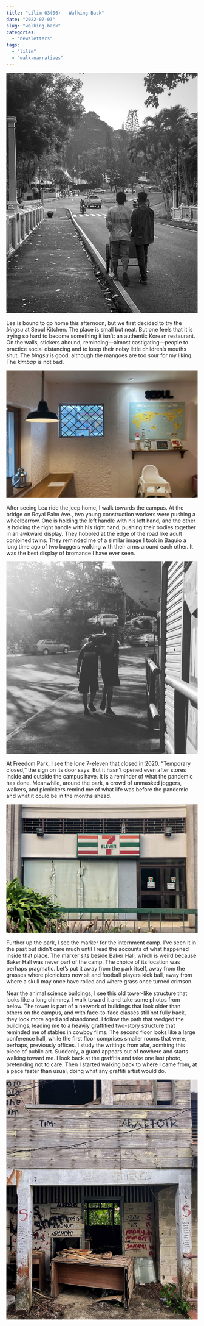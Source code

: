 ```yaml
---
title: "Lilim 03(06) — Walking Back"
date: "2022-07-03"
slug: "walking-back"
categories:
  - "newsletters"
tags:
  - "lilim"
  - "walk-narratives"
---
```

![Two workers pushing a wagon](images/workers-wagon.jpg)

Lea is bound to go home this afternoon, but we first decided to try the _bingsu_ at Seoul Kitchen. The place is small but neat. But one feels that it is trying so hard to become something it isn’t: an authentic Korean restaurant. On the walls, stickers abound, reminding—almost castigating—people to practice social distancing and to keep their noisy little children’s mouths shut. The _bingsu_ is good, although the mangoes are too sour for my liking. The _kimbap_ is not bad.

![Inside Seoul Kitchen](images/seoul-kitchen.jpeg)

After seeing Lea ride the jeep home, I walk towards the campus. At the bridge on Royal Palm Ave., two young construction workers were pushing a wheelbarrow. One is holding the left handle with his left hand, and the other is holding the right handle with his right hand, pushing their bodies together in an awkward display. They hobbled at the edge of the road like adult conjoined twins. They reminded me of a similar image I took in Baguio a long time ago of two baggers walking with their arms around each other. It was the best display of bromance I have ever seen.


![Two baggers walking](images/Baguio-bromance.jpg)

At Freedom Park, I see the lone 7-eleven that closed in 2020. “Temporary closed,” the sign on its door says. But it hasn’t opened even after stores inside and outside the campus have. It is a reminder of what the pandemic has done. Meanwhile, around the park, a crowd of unmasked joggers, walkers, and picnickers remind me of what life was before the pandemic and what it could be in the months ahead.

![Abandoned 7-eleven](images/711-freedom-park.jpeg)

Further up the park, I see the marker for the internment camp. I’ve seen it in the past but didn’t care much until I read the accounts of what happened inside that place. The marker sits beside Baker Hall, which is weird because Baker Hall was never part of the camp. The choice of its location was perhaps pragmatic. Let’s put it away from the park itself, away from the grasses where picnickers now sit and football players kick ball, away from where a skull may once have rolled and where grass once turned crimson.

Near the animal science buildings, I see this old tower-like structure that looks like a long chimney. I walk toward it and take some photos from below. The tower is part of a network of buildings that look older than others on the campus, and with face-to-face classes still not fully back, they look more aged and abandoned. I follow the path that wedged the buildings, leading me to a heavily graffitied two-story structure that reminded me of stables in cowboy films. The second floor looks like a large conference hall, while the first floor comprises smaller rooms that were, perhaps, previously offices. I study the writings from afar, admiring this piece of public art. Suddenly, a guard appears out of nowhere and starts walking toward me. I look back at the graffitis and take one last photo, pretending not to care. Then I started walking back to where I came from, at a pace faster than usual, doing what any graffiti artist would do.

![A building full of graffiti](images/graffiti-building.jpeg)